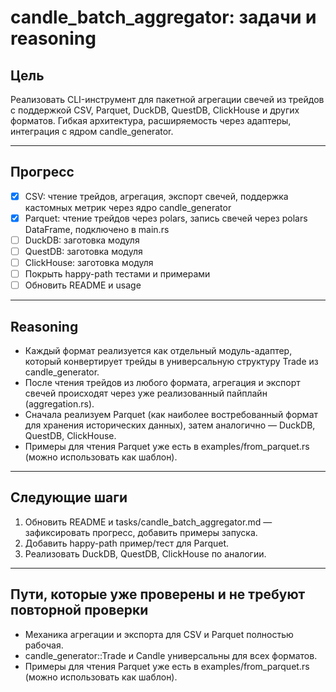 # candle_batch_aggregator: задачи и reasoning

## Цель
Реализовать CLI-инструмент для пакетной агрегации свечей из трейдов с поддержкой CSV, Parquet, DuckDB, QuestDB, ClickHouse и других форматов. Гибкая архитектура, расширяемость через адаптеры, интеграция с ядром candle_generator.

---

## Прогресс
- [x] CSV: чтение трейдов, агрегация, экспорт свечей, поддержка кастомных метрик через ядро candle_generator
- [x] Parquet: чтение трейдов через polars, запись свечей через polars DataFrame, подключено в main.rs
- [ ] DuckDB: заготовка модуля
- [ ] QuestDB: заготовка модуля
- [ ] ClickHouse: заготовка модуля
- [ ] Покрыть happy-path тестами и примерами
- [ ] Обновить README и usage

---

## Reasoning
- Каждый формат реализуется как отдельный модуль-адаптер, который конвертирует трейды в универсальную структуру Trade из candle_generator.
- После чтения трейдов из любого формата, агрегация и экспорт свечей происходят через уже реализованный пайплайн (aggregation.rs).
- Сначала реализуем Parquet (как наиболее востребованный формат для хранения исторических данных), затем аналогично — DuckDB, QuestDB, ClickHouse.
- Примеры для чтения Parquet уже есть в examples/from_parquet.rs (можно использовать как шаблон).

---

## Следующие шаги
1. Обновить README и tasks/candle_batch_aggregator.md — зафиксировать прогресс, добавить примеры запуска.
2. Добавить happy-path пример/тест для Parquet.
3. Реализовать DuckDB, QuestDB, ClickHouse по аналогии.

---

## Пути, которые уже проверены и не требуют повторной проверки
- Механика агрегации и экспорта для CSV и Parquet полностью рабочая.
- candle_generator::Trade и Candle универсальны для всех форматов.
- Примеры для чтения Parquet уже есть в examples/from_parquet.rs (можно использовать как шаблон). 
